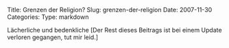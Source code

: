 Title: Grenzen der Religion?
Slug: grenzen-der-religion
Date: 2007-11-30
Categories:
Type: markdown

Lächerliche und bedenkliche [Der Rest dieses Beitrags ist bei einem Update verloren gegangen, tut mir leid.]
